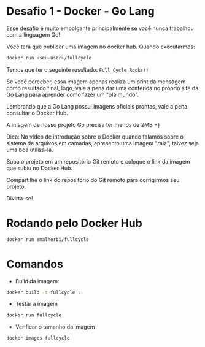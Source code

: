 # Desafio 1 - Docker - Go Lang

Esse desafio é muito empolgante principalmente se você nunca trabalhou com a linguagem Go!

Você terá que publicar uma imagem no docker hub. Quando executarmos:

```bash
docker run <seu-user>/fullcycle
```

Temos que ter o seguinte resultado: `Full Cycle Rocks!!`

Se você perceber, essa imagem apenas realiza um print da mensagem como resultado final, logo, vale a pena dar uma conferida no próprio site da Go Lang para aprender como fazer um "olá mundo".

Lembrando que a Go Lang possui imagens oficiais prontas, vale a pena consultar o Docker Hub.

A imagem de nosso projeto Go precisa ter menos de 2MB =)

Dica: No vídeo de introdução sobre o Docker quando falamos sobre o sistema de arquivos em camadas, apresento uma imagem "raiz", talvez seja uma boa utilizá-la.

Suba o projeto em um repositório Git remoto e coloque o link da imagem que subiu no Docker Hub.

Compartilhe o link do repositório do Git remoto para corrigirmos seu projeto.

Divirta-se!

# Rodando pelo Docker Hub

```bash
docker run emalherbi/fullcycle
```

# Comandos

- Build da imagem:

```bash
docker build -t fullcycle .
```

- Testar a imagem

```bash
docker run fullcycle
```

- Verificar o tamanho da imagem

```bash
docker images fullcycle
```